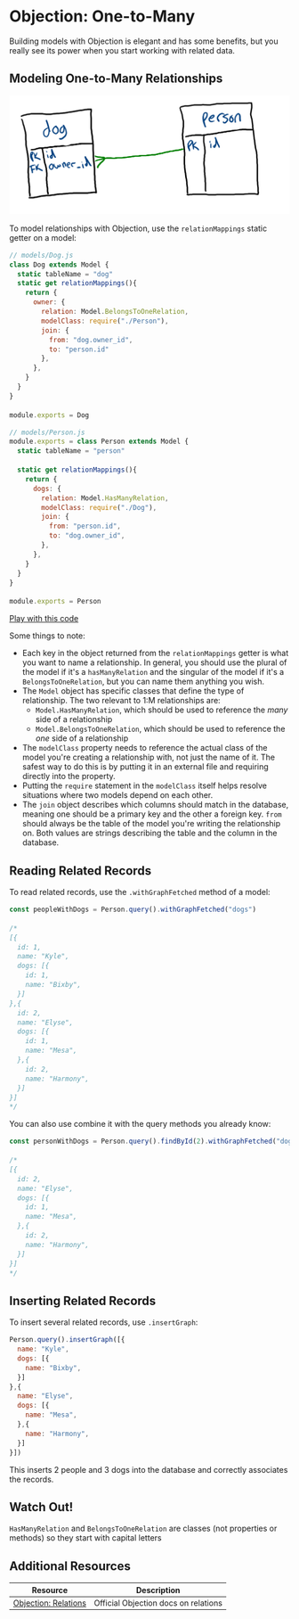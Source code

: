 # Objection: One-to-Many

Building models with Objection is elegant and has some benefits, but you really see its power when you start working with related data.

## Modeling One-to-Many Relationships

![ERD showing one owner having many dogs](assets/dog-erd-1m.png)

To model relationships with Objection, use the `relationMappings` static getter on a model:

```js
// models/Dog.js
class Dog extends Model {
  static tableName = "dog"
  static get relationMappings(){
    return {
      owner: {
        relation: Model.BelongsToOneRelation,
        modelClass: require("./Person"),
        join: {
          from: "dog.owner_id",
          to: "person.id"
        },
      },
    }
  }
}

module.exports = Dog
```

```js
// models/Person.js
module.exports = class Person extends Model {
  static tableName = "person"

  static get relationMappings(){
    return {
      dogs: {
        relation: Model.HasManyRelation,
        modelClass: require("./Dog"),
        join: {
          from: "person.id",
          to: "dog.owner_id",
        },
      },
    }
  }
}

module.exports = Person
```

[Play with this code](https://codesandbox.io/s/gifted-tree-2jm56)

Some things to note:

* Each key in the object returned from the `relationMappings` getter is what you want to name a relationship. In general, you should use the plural of the model if it's a `hasManyRelation` and the singular of the model if it's a `BelongsToOneRelation`, but you can name them anything you wish.
* The `Model` object has specific classes that define the type of relationship. The two relevant to 1:M relationships are:
  * `Model.HasManyRelation`, which should be used to reference the _many_ side of a relationship
  * `Model.BelongsToOneRelation`, which should be used to reference the _one_ side of a relationship
* The `modelClass` property needs to reference the actual class of the model you're creating a relationship with, not just the name of it. The safest way to do this is by putting it in an external file and requiring directly into the property.
* Putting the `require` statement in the `modelClass` itself helps resolve situations where two models depend on each other.
* The `join` object describes which columns should match in the database, meaning one should be a primary key and the other a foreign key. `from` should always be the table of the model you're writing the relationship on. Both values are strings describing the table and the column in the database.

## Reading Related Records

To read related records, use the `.withGraphFetched` method of a model:

```js
const peopleWithDogs = Person.query().withGraphFetched("dogs")

/*
[{
  id: 1,
  name: "Kyle",
  dogs: [{
    id: 1,
    name: "Bixby",
  }]
},{
  id: 2,
  name: "Elyse",
  dogs: [{
    id: 1,
    name: "Mesa",
  },{
    id: 2,
    name: "Harmony",
  }]
}]
*/
```

You can also use combine it with the query methods you already know:

```js
const personWithDogs = Person.query().findById(2).withGraphFetched("dogs")

/*
[{
  id: 2,
  name: "Elyse",
  dogs: [{
    id: 1,
    name: "Mesa",
  },{
    id: 2,
    name: "Harmony",
  }]
}]
*/
```

## Inserting Related Records

To insert several related records, use `.insertGraph`:

```js
Person.query().insertGraph([{
  name: "Kyle",
  dogs: [{
    name: "Bixby",
  }]
},{
  name: "Elyse",
  dogs: [{
    name: "Mesa",
  },{
    name: "Harmony",
  }]
}])
```

This inserts 2 people and 3 dogs into the database and correctly associates the records.

## Watch Out!

`HasManyRelation` and `BelongsToOneRelation` are classes (not properties or methods) so they start with capital letters

## Additional Resources

| Resource | Description |
| --- | --- |
| [Objection: Relations](https://vincit.github.io/objection.js/guide/relations.html#examples) | Official Objection docs on relations |

